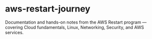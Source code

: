 # aws-restart-journey
Documentation and hands-on notes from the AWS Restart program — covering Cloud fundamentals, Linux, Networking, Security, and AWS services.
